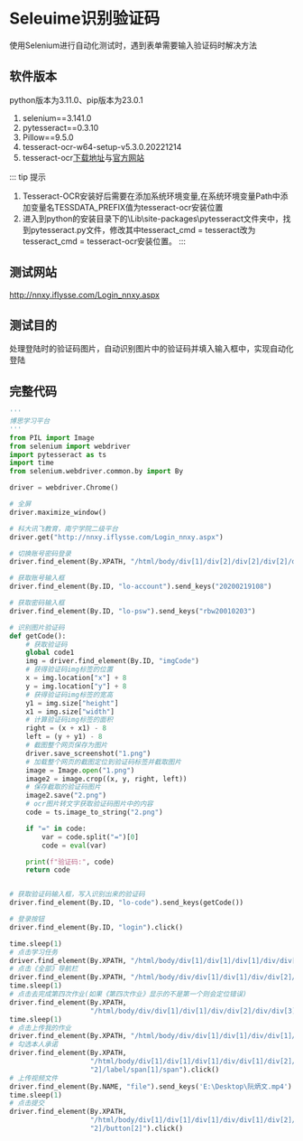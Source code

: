 # Seleuime识别验证码

使用Selenium进行自动化测试时，遇到表单需要输入验证码时解决方法

## 软件版本
python版本为3.11.0、pip版本为23.0.1

1. selenium==3.141.0
2. pytesseract==0.3.10
3. Pillow==9.5.0
4. tesseract-ocr-w64-setup-v5.3.0.20221214
5. tesseract-ocr[下载地址](https://digi.bib.uni-mannheim.de/tesseract/)与[官方网站](https://tesseract-ocr.github.io/)

::: tip 提示
1. Tesseract-OCR安装好后需要在添加系统环境变量,在系统环境变量Path中添加变量名TESSDATA_PREFIX值为tesseract-ocr安装位置
2. 进入到python的安装目录下的\Lib\site-packages\pytesseract文件夹中，找到pytesseract.py文件，修改其中tesseract_cmd = tesseract改为tesseract_cmd = tesseract-ocr安装位置。 
:::

## 测试网站
http://nnxy.iflysse.com/Login_nnxy.aspx

## 测试目的
处理登陆时的验证码图片，自动识别图片中的验证码并填入输入框中，实现自动化登陆

## 完整代码
```python
'''
博思学习平台
'''
from PIL import Image
from selenium import webdriver
import pytesseract as ts
import time
from selenium.webdriver.common.by import By

driver = webdriver.Chrome()

# 全屏
driver.maximize_window()

# 科大讯飞教育，南宁学院二级平台
driver.get("http://nnxy.iflysse.com/Login_nnxy.aspx")

# 切换账号密码登录
driver.find_element(By.XPATH, "/html/body/div[1]/div[2]/div[2]/div[2]/div[1]/div[2]").click()

# 获取账号输入框
driver.find_element(By.ID, "lo-account").send_keys("20200219108")

# 获取密码输入框
driver.find_element(By.ID, "lo-psw").send_keys("rbw20010203")

# 识别图片验证码
def getCode():
    # 获取验证码
    global code1
    img = driver.find_element(By.ID, "imgCode")
    # 获得验证码img标签的位置
    x = img.location["x"] + 8
    y = img.location["y"] + 8
    # 获得验证码img标签的宽高
    y1 = img.size["height"]
    x1 = img.size["width"]
    # 计算验证码img标签的面积
    right = (x + x1) - 8
    left = (y + y1) - 8
    # 截图整个网页保存为图片
    driver.save_screenshot("1.png")
    # 加载整个网页的截图定位到验证码标签并截取图片
    image = Image.open("1.png")
    image2 = image.crop((x, y, right, left))
    # 保存截取的验证码图片
    image2.save("2.png")
    # ocr图片转文字获取验证码图片中的内容
    code = ts.image_to_string("2.png")

    if "=" in code:
        var = code.split("=")[0]
        code = eval(var)

    print(f"验证码:", code)
    return code


# 获取验证码输入框，写入识别出来的验证码
driver.find_element(By.ID, "lo-code").send_keys(getCode())

# 登录按钮
driver.find_element(By.ID, "login").click()

time.sleep(1)
# 点击学习任务
driver.find_element(By.XPATH, "/html/body/div[1]/div[1]/div[1]/div/div[1]/div[2]/div/div[2]/ul/li[2]/a/div/img").click()
# 点击《全部》导航栏
driver.find_element(By.XPATH, "/html/body/div/div[1]/div[1]/div/div[2]/div/div[1]/button[1]/span").click()
time.sleep(1)
# 点击去完成第四次作业(如果《第四次作业》显示的不是第一个则会定位错误)
driver.find_element(By.XPATH,
                    "/html/body/div/div[1]/div[1]/div/div[2]/div/div[3]/div[3]/table/tbody/tr[1]/td[6]/div/button").click()
time.sleep(1)
# 点击上传我的作业
driver.find_element(By.XPATH, "/html/body/div/div[1]/div[1]/div/div[1]/div[2]/div[2]/div[3]/div[2]/div/button").click()
# 勾选本人承诺
driver.find_element(By.XPATH,
                    "/html/body/div[1]/div[1]/div[1]/div/div[1]/div[2]/div[2]/div[3]/div[4]/div/div[2]/div/div["
                    "2]/label/span[1]/span").click()
# 上传视频文件
driver.find_element(By.NAME, "file").send_keys('E:\Desktop\阮炳文.mp4')
time.sleep(1)
# 点击提交
driver.find_element(By.XPATH,
                    "/html/body/div[1]/div[1]/div[1]/div/div[1]/div[2]/div[2]/div[3]/div[4]/div/div[2]/div/div["
                    "2]/button[2]").click()


```